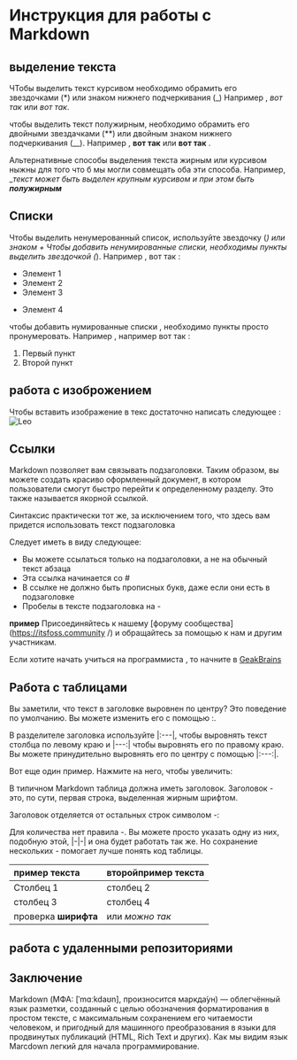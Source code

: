 # Инструкция для работы с Markdown

## выделение текста 

ЧТобы выделить текст курсивом необходимо обрамить его звездочками (*)  или знаком нижнего подчеркивания (_) Например , *вот так* или _вот так_.

чтобы выделить текст полужирным, необходимо обрамить его двойными звездачками (**) или двойным знаком нижнего подчеркивания (__). Например , **вот так** или  __вот так__ .

Альтернативные способы выделения текста жирным или курсивом ныжны для того что б мы могли совмещать оба эти способа. Например, __текст может быть выделен крупным курсивом и при этом быть **полужирным**_



## Списки 

Чтобы выделить ненумерованный список, используйте звездочку (*) или знаком +
Чтобы добавить ненумированные списки, необходимы пункты выделить звездочкой (*).
Например , вот так :
* Элемент 1
* Элемент 2
* Элемент 3
+ Элемент 4

чтобы добавить нумированные списки , необходимо пункты просто пронумеровать.
Например , например вот так :
1. Первый пункт
2. Второй пункт 

## работа с изоброжением 
Чтобы вставить изображение в текс достаточно написать следующее :
![Leo](leo.jpg.jpeg)

## Ссылки 

Markdown позволяет вам связывать подзаголовки. Таким образом, вы можете создать красиво оформленный документ, в котором пользователи смогут быстро перейти к определенному разделу. Это также называется якорной ссылкой.

Синтаксис практически тот же, за исключением того, что здесь вам придется использовать текст подзаголовка

Следует иметь в виду следующее:

* Вы можете ссылаться только на подзаголовки, а не на обычный текст абзаца 
* Эта ссылка начинается со #
* В ссылке не должно быть прописных букв, даже если они есть в подзаголовке 
* Пробелы в тексте подзаголовка на -

**пример**
Присоединяйтесь к нашему [форуму сообщества] (https://itsfoss.community /) и обращайтесь за помощью к нам и другим участникам.

Если хотите начать учиться на программиста , то начните в [GeakBrains](https://gb.ru/)



## Работа с таблицами 

Вы заметили, что текст в заголовке выровнен по центру? Это поведение по умолчанию. Вы можете изменить его с помощью :.

В разделителе заголовка используйте |:---|, чтобы выровнять текст столбца по левому краю и |---:| чтобы выровнять его по правому краю. Вы можете принудительно выровнять его по центру с помощью |:---:|.

Вот еще один пример. Нажмите на него, чтобы увеличить:

В типичном Markdown таблица должна иметь заголовок. Заголовок - это, по сути, первая строка, выделенная жирным шрифтом.

Заголовок отделяется от остальных строк символом -:

Для количества нет правила -. Вы можете просто указать одну из них, подобную этой, |-|-| и она будет работать так же. Но сохранение нескольких - помогает лучше понять код таблицы.


| пример текста|второйпример текста|
|:------|--------|
|Столбец 1|столбец 2|
|столбец 3|столбец 4|
|проверка **ширифта**| или _можно так_

## работа с удаленными репозиториями 





## Заключение 

Markdown (МФА: [ˈmɑːkdaʊn], произносится маркда́ун) — облегчённый язык разметки, созданный с целью обозначения форматирования в простом тексте, с максимальным сохранением его читаемости человеком, и пригодный для машинного преобразования в языки для продвинутых публикаций (HTML, Rich Text и других).
Как мы видим язык Marcdown легкий для начала программирование.


